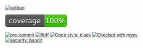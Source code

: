 [//]: # (# repo-template)

[//]: # ()
[//]: # (tagline or short description)


[//]: # ([![License: BSD-3-Clause]&#40;https://img.shields.io/badge/License-BSD3-yellow.svg&#41;]&#40;https://opensource.org/license/bsd-3-clause/&#41;)
[![python](https://img.shields.io/badge/Python-3.9+-3776AB.svg?style=flat&logo=python&logoColor=white)](https://www.python.org)

[//]: # ([![Publish to PyPI]&#40;https://github.com/joshuasundance-swca/repo-template/actions/workflows/publish_on_pypi.yml/badge.svg&#41;]&#40;https://github.com/joshuasundance-swca/repo-template/actions/workflows/publish_on_pypi.yml&#41;)

[//]: # (![GitHub tag &#40;with filter&#41;]&#40;https://img.shields.io/github/v/tag/joshuasundance-swca/repo-template&#41;)

[//]: # ([![Read the Docs]&#40;https://img.shields.io/readthedocs/repo-template&#41;]&#40;https://repo-template.readthedocs.io/en/latest/&#41;)

[//]: # (![Code Climate maintainability]&#40;https://img.shields.io/codeclimate/maintainability/joshuasundance-swca/repo-template&#41;)

[//]: # (![Code Climate issues]&#40;https://img.shields.io/codeclimate/issues/joshuasundance-swca/repo-template&#41;)

[//]: # (![Code Climate technical debt]&#40;https://img.shields.io/codeclimate/tech-debt/joshuasundance-swca/repo-template&#41;)

[![coverage](coverage.svg)](./COVERAGE.md)

[![pre-commit](https://img.shields.io/badge/pre--commit-enabled-brightgreen?logo=pre-commit&logoColor=white)](https://github.com/pre-commit/pre-commit)
[![Ruff](https://img.shields.io/endpoint?url=https://raw.githubusercontent.com/charliermarsh/ruff/main/assets/badge/v1.json)](https://github.com/charliermarsh/ruff)
[![Code style: black](https://img.shields.io/badge/code%20style-black-000000.svg)](https://github.com/psf/black)
[![Checked with mypy](http://www.mypy-lang.org/static/mypy_badge.svg)](http://mypy-lang.org/)
[![security: bandit](https://img.shields.io/badge/security-bandit-yellow.svg)](https://github.com/PyCQA/bandit)

[//]: # (![Known Vulnerabilities]&#40;https://snyk.io/test/github/joshuasundance-swca/repo-template/badge.svg&#41;)

[//]: # (longer description)

[//]: # ()
[//]: # (## Sections)
